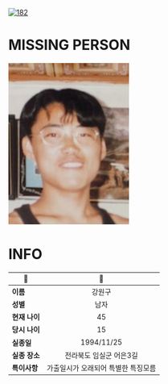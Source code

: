 [![182](https://img.shields.io/badge/%EC%8B%A4%EC%A2%85%EC%8B%A0%EA%B3%A0%EB%8A%94%20%EA%B5%AD%EB%B2%88%EC%97%86%EC%9D%B4-182-blue)](http://safe182.go.kr/index.do)

# MISSING PERSON

<img src="./missing_person.jpg">

# INFO

|🔑|💎|
|--|:--:|
|**이름**|강원구|
|**성별**|남자|
|**현재 나이**|45|
|**당시 나이**|15|
|**실종일**|1994/11/25|
|**실종 장소**|전라북도 임실군 어은3길 |
|**특이사항**|가출일시가 오래되어 특별한 특징모름|
